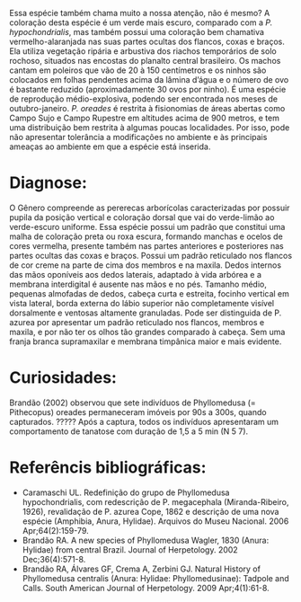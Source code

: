 ﻿Essa espécie também chama muito a nossa atenção, não é mesmo? A coloração desta espécie é um verde mais escuro, comparado com a *P. hypochondrialis*, mas também possui uma coloração bem chamativa vermelho-alaranjada nas suas partes ocultas dos flancos, coxas e braços.
Ela utiliza vegetação ripária e arbustiva dos riachos temporários de solo rochoso, situados nas encostas do planalto central brasileiro. Os machos cantam em poleiros que vão de 20 à 150 centímetros e os ninhos são colocados em folhas pendentes acima da lâmina d’água e o número de ovo é bastante reduzido (aproximadamente 30 ovos por ninho). É uma espécie de reprodução médio-explosiva, podendo ser encontrada nos meses de outubro-janeiro.
*P. oreades* é restrita à fisionomias de áreas abertas como Campo Sujo e Campo Rupestre em altitudes acima de 900 metros, e tem uma distribuição bem restrita à algumas poucas localidades. Por isso, pode não apresentar tolerância a modificações no ambiente e às principais ameaças ao ambiente em que a espécie está inserida.


# Diagnose:
O Gênero compreende as pererecas arborícolas caracterizadas por possuir pupila da posição vertical e coloração dorsal que vai do verde-limão ao verde-escuro uniforme. 
Essa espécie possui um padrão que constitui uma malha de coloração preta ou roxa escura, formando manchas e ocelos de cores vermelha, presente também nas partes anteriores e posteriores nas partes ocultas das coxas e braços. Possui um padrão reticulado nos flancos de cor creme na parte de cima dos membros e na maxila. Dedos internos das mãos oponíveis aos dedos laterais, adaptado à vida arbórea e a membrana interdigital é ausente nas mãos e no pés. Tamanho médio, pequenas almofadas de dedos, cabeça curta e estreita, focinho vertical em vista lateral, borda externa do lábio superior não completamente visível dorsalmente e ventosas altamente granuladas.
Pode ser distinguida de P. azurea por apresentar um padrão reticulado nos flancos, membros e maxila, e por não ter os olhos tão grandes comparado à cabeça. Sem uma franja branca supramaxilar e membrana timpânica maior e mais evidente.


# Curiosidades:
Brandão (2002) observou que sete indivíduos de Phyllomedusa (= Pithecopus) oreades permaneceram imóveis por 90s a 300s, quando capturados. ????? Após a captura, todos os indivíduos apresentaram um comportamento de tanatose com duração de 1,5
a 5 min (N 5 7).


# Referêncis bibliográficas:
* Caramaschi UL. Redefinição do grupo de Phyllomedusa hypochondrialis, com redescrição de P. megacephala (Miranda-Ribeiro, 1926), revalidação de P. azurea Cope, 1862 e descrição de uma nova espécie (Amphibia, Anura, Hylidae). Arquivos do Museu Nacional. 2006 Apr;64(2):159-79.
* Brandão RA. A new species of Phyllomedusa Wagler, 1830 (Anura: Hylidae) from central Brazil. Journal of Herpetology. 2002 Dec;36(4):571-8.
* Brandão RA, Álvares GF, Crema A, Zerbini GJ. Natural History of Phyllomedusa centralis (Anura: Hylidae: Phyllomedusinae): Tadpole and Calls. South American Journal of Herpetology. 2009 Apr;4(1):61-8.